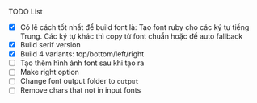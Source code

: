 TODO List
- [X] Có lẽ cách tốt nhất để build font là: Tạo font ruby cho các ký tự tiếng Trung. Các ký tự khác thì copy từ font chuẩn hoặc để auto fallback
- [X] Build serif version
- [X] Build 4 variants: top/bottom/left/right
- [ ] Tạo thêm hình ảnh font sau khi tạo ra
- [ ] Make right option
- [ ] Change font output folder to `output`
- [ ] Remove chars that not in input fonts
